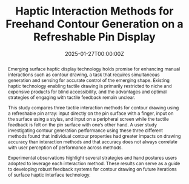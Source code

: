 ---
title: "Haptic Interaction Methods for Freehand Contour Generation on a Refreshable Pin Display"
authors:
- MacKenzie Harnett
- Amanda K. Lacy
- admin
- Rebecca F. Friesen
author_notes:
# - "Equal contribution"
# - "Equal contribution"
type: publication
date: "2025-01-27T00:00:00Z"
doi: "https://doi.org/10.1115/1.4067417"

# Schedule page publish date (NOT publication's date).
publishDate: "2025-01-27"

# Publication type.
# Accepts a single type but formatted as a YAML list (for Hugo requirements).
# Enter a publication type from the CSL standard.
publication_types: ["ASME JCISE"]

# Publication name and optional abbreviated publication name.
publication: "ASME Journal of Computing and Information Science in Engineering. Mar 2025, 25(3): 031003"
publication_short: "ASME JCISE"

abstract: |
  Emerging surface haptic display technology holds promise for enhancing manual interactions such as contour drawing, a task that requires simultaneous generation and sensing for accurate control of the emerging shape. Existing haptic technology enabling tactile drawing is primarily restricted to niche and expensive products for blind accessibility, and the advantages and optimal strategies of engaging with tactile feedback remain unclear.
  
  This study compares three tactile interaction methods for contour drawing using a refreshable pin array: input directly on the pin surface with a finger, input on the surface using a stylus, and input on a peripheral screen while the tactile feedback is felt on the pin surface with one’s other hand. A user study investigating contour generation performance using these three different methods found that individual contour properties had greater impacts on drawing accuracy than interaction methods and that accuracy does not always correlate with user perception of performance across methods. 
  
  Experimental observations highlight several strategies and hand postures users adopted to leverage each interaction method. These results can serve as a guide to developing robust feedback systems for contour drawing on future iterations of surface haptic interface technology.

# Summary. An optional shortened abstract.
summary: This study compared different methods of producing freehand contours on a tactile pin display, utilizing a custom platform to evaluate contour drawing performance and experience across three different interaction methods.

tags:
- Journal articles
featured: false

# links:
# - name: ""
#   url: ""
url_pdf: https://doi.org/10.1115/1.4067417
url_code: ''
url_dataset: ''
url_poster: ''
url_project: ''
url_slides: ''
url_source: ''
url_video: ''

# Featured image
# To use, add an image named `featured.jpg/png` to your page's folder. 
image:
  caption: 'Compilation of user-drawn contours.'
  focal_point: ""
  preview_only: false

# Associated Projects (optional).
#   Associate this publication with one or more of your projects.
#   Simply enter your project's folder or file name without extension.
#   E.g. `internal-project` references `content/project/internal-project/index.md`.
#   Otherwise, set `projects: []`.
projects: []

# Slides (optional).
#   Associate this publication with Markdown slides.
#   Simply enter your slide deck's filename without extension.
#   E.g. `slides: "example"` references `content/slides/example/index.md`.
#   Otherwise, set `slides: ""`.
slides: example
---